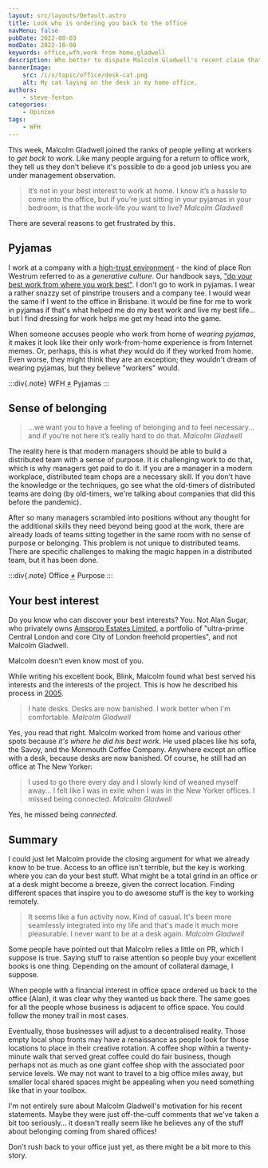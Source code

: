 ```yaml
---
layout: src/layouts/Default.astro
title: Look who is ordering you back to the office
navMenu: false
pubDate: 2022-08-03
modDate: 2022-10-08
keywords: office,wfh,work from home,gladwell
description: Who better to dispute Malcolm Gladwell's recent claim that we need to go back to the office than Malcolm Gladwell himself. 
bannerImage:
    src: /i/x/topic/office/desk-cat.png
    alt: My cat laying on the desk in my home office.
authors:
    - steve-fenton
categories:
    - Opinion
tags:
    - WFH
---
```


This week, Malcolm Gladwell joined the ranks of people yelling at workers to *get back to work*. Like many people arguing for a return to office work, they tell us they don't believe it's possible to do a good job unless you are under management observation.

> It’s not in your best interest to work at home. I know it’s a hassle to come into the office, but if you’re just sitting in your pyjamas in your bedroom, is that the work-life you want to live? <cite>Malcolm Gladwell</cite>

There are several reasons to get frustrated by this.

## Pyjamas

I work at a company with a <a href="https://handbook.octopus.com/life-octopus/trust">high-trust environment</a> - the kind of place Ron Westrum referred to as a *generative culture*. Our handbook says, <a href="https://handbook.octopus.com/life-octopus/where-you-work">"do your best work from where you work best"</a>. I don't go to work in pyjamas. I wear a rather snazzy set of pinstripe trousers and a company tee. I would wear the same if I went to the office in Brisbane. It would be fine for me to work in pyjamas if that's what helped me do my best work and live my best life... but I find dressing for work helps me get my head into the game.

When someone accuses people who work from home of *wearing pyjamas*, it makes it look like their only work-from-home experience is from Internet memes. Or, perhaps, this is what *they* would do if they worked from home. Even worse, they might think they are an exception; they wouldn't dream of wearing pyjamas, but they believe "workers" would.

:::div{.note}
WFH <abbr title="does not equal">≠</abbr> Pyjamas
:::

## Sense of belonging

> ...we want you to have a feeling of belonging and to feel necessary... and if you’re not here it’s really hard to do that. <cite>Malcolm Gladwell</cite>

The reality here is that modern managers should be able to build a distributed team with a sense of purpose. It *is* challenging work to do that, which is why managers get paid to do it. If you are a manager in a modern workplace, distributed team chops are a necessary skill. If you don't have the knowledge or the techniques, go see what the old-timers of distributed teams are doing (by old-timers, we're talking about companies that did this before the pandemic).

After so many managers scrambled into positions without any thought for the additional skills they need beyond being good at the work, there are already loads of teams sitting together in the same room with no sense of purpose or belonging. This problem is not unique to distributed teams. There are specific challenges to making the magic happen in a distributed team, but it has been done.

:::div{.note}
Office <abbr title="does not equal">≠</abbr> Purpose
:::

## Your best interest

Do you know who can discover your best interests? You. Not Alan Sugar, who privately owns [Amsprop Estates Limited](https://www.amsprop.com/), a portfolio of "ultra-prime Central London and core City of London freehold properties", and not Malcolm Gladwell. 

Malcolm doesn't even know most of you.

While writing his excellent book, Blink, Malcolm found what best served his interests and the interests of the project. This is how he described his process in <a href="https://www.theguardian.com/money/2005/mar/05/workandcareers.politicsphilosophyandsociety">2005</a>.

> I hate desks. Desks are now banished. I work better when I'm comfortable. <cite>Malcolm Gladwell</cite>

Yes, you read that right. Malcolm worked from home and various other spots because *it's where he did his best work*. He used places like his sofa, the Savoy, and the Monmouth Coffee Company. Anywhere except an office with a desk, because desks are now banished. Of course, he still had an office at The New Yorker:

> I used to go there every day and I slowly kind of weaned myself away... I felt like I was in exile when I was in the New Yorker offices. I missed being connected. <cite>Malcolm Gladwell</cite>

Yes, he missed being *connected*.

## Summary

I could just let Malcolm provide the closing argument for what we already know to be true. Access to an office isn't terrible, but the key is working where you can do your best stuff. What might be a total grind in an office or at a desk might become a breeze, given the correct location. Finding different spaces that inspire you to do awesome stuff is the key to working remotely.

> It seems like a fun activity now. Kind of casual. It's been more seamlessly integrated into my life and that's made it much more pleasurable. I never want to be at a desk again. <cite>Malcolm Gladwell</cite>

Some people have pointed out that Malcolm relies a little on PR, which I suppose is true. Saying stuff to raise attention so people buy your excellent books is one thing. Depending on the amount of collateral damage, I suppose.

When people with a financial interest in office space ordered us back to the office (Alan), it was clear why they wanted us back there. The same goes for all the people whose business is adjacent to office space. You could follow the money trail in most cases.

Eventually, those businesses will adjust to a decentralised reality. Those empty local shop fronts may have a renaissance as people look for those locations to place in their creative rotation. A coffee shop within a twenty-minute walk that served great coffee could do fair business, though perhaps not as much as one giant coffee shop with the associated poor service levels. We may not want to travel to a big office miles away, but smaller local shared spaces might be appealing when you need something like that in your toolbox.

I'm not entirely sure about Malcolm Gladwell's motivation for his recent statements. Maybe they were just off-the-cuff comments that we've taken a bit too seriously... it doesn't really seem like he believes any of the stuff about belonging coming from shared offices!

Don't rush back to your office just yet, as there might be a bit more to this story.